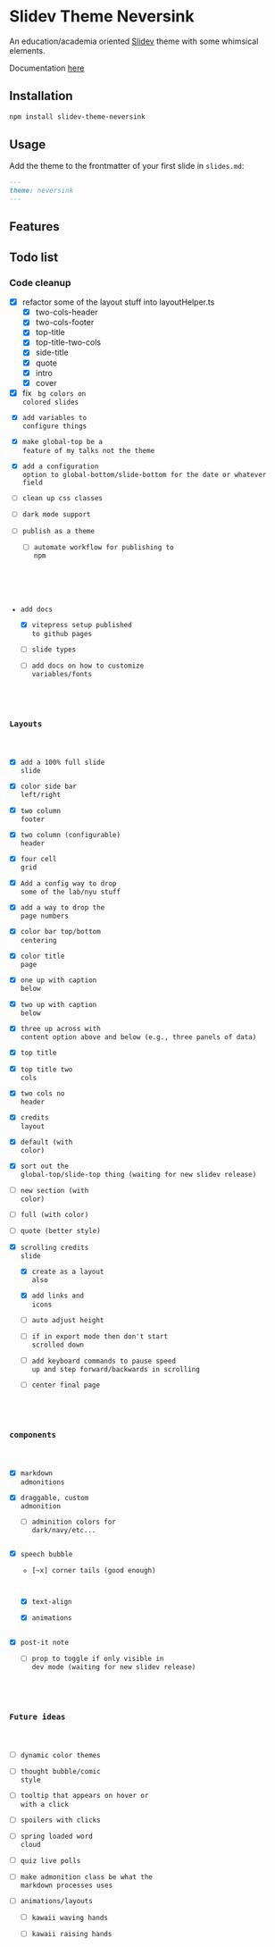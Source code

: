 # Slidev Theme Neversink

An education/academia oriented [Slidev](https://sli.dev/) theme with some whimsical elements.

Documentation [here](https://gureckis.github.io/slidev-theme-neversink/)

## Installation

```bash
npm install slidev-theme-neversink
```

## Usage

Add the theme to the frontmatter of your first slide in `slides.md`:

```md
---
theme: neversink
---
```

## Features

## Todo list

### Code cleanup

- [x] refactor some of the layout stuff into layoutHelper.ts
  - [x] two-cols-header
  - [x] two-cols-footer
  - [x] top-title
  - [x] top-title-two-cols
  - [x] side-title
  - [x] quote
  - [x] intro
  - [x] cover
- [x] fix <code> bg colors on colored slides
- [x] add variables to configure things
- [x] make global-top be a feature of my talks not the theme
- [x] add a configuration option to global-bottom/slide-bottom for the date or whatever field
- [ ] clean up css classes
- [ ] dark mode support
- [ ] publish as a theme
  - [ ] automate workflow for publishing to npm
- add docs
  - [x] vitepress setup published to github pages
  - [ ] slide types
  - [ ] add docs on how to customize variables/fonts

### Layouts

- [x] add a 100% full slide slide
- [x] color side bar left/right
- [x] two column footer
- [x] two column (configurable) header
- [x] four cell grid
- [x] Add a config way to drop some of the lab/nyu stuff
- [x] add a way to drop the page numbers
- [x] color bar top/bottom centering
- [x] color title page
- [x] one up with caption below
- [x] two up with caption below
- [x] three up across with content option above and below (e.g., three panels of data)
- [x] top title
- [x] top title two cols
- [x] two cols no header
- [x] credits layout
- [x] default (with color)
- [x] sort out the global-top/slide-top thing (waiting for new slidev release)
- [ ] new section (with color)
- [ ] full (with color)
- [ ] quote (better style)
- [x] scrolling credits slide
  - [x] create as a layout also
  - [x] add links and icons
  - [ ] auto adjust height
  - [ ] if in export mode then don't start scrolled down
  - [ ] add keyboard commands to pause speed up and step forward/backwards in scrolling
  - [ ] center final page

### components

- [x] markdown admonitions
- [x] draggable, custom admonition
  - [ ] adminition colors for dark/navy/etc...
- [x] speech bubble
  - [~x] corner tails (good enough)
  - [x] text-align
  - [x] animations
- [x] post-it note
  - [ ] prop to toggle if only visible in dev mode (waiting for new slidev release)

### Future ideas

- [ ] dynamic color themes
- [ ] thought bubble/comic style
- [ ] tooltip that appears on hover or with a click
- [ ] spoilers with clicks
- [ ] spring loaded word cloud
- [ ] quiz live polls
- [ ] make admonition class be what the markdown processes uses
- [ ] animations/layouts
  - [ ] kawaii waving hands
  - [ ] kawaii raising hands
